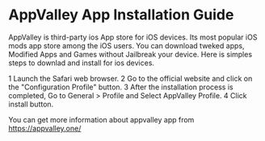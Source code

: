 
AppValley App Installation Guide
==================================================

AppValley is third-party ios App store for iOS devices. Its most popular iOS mods app store among the iOS users. You can download tweked apps, Modified Apps and Games without Jailbreak your device. Here is simples steps to downlad and install for ios devices.

1 Launch the Safari web browser.
2 Go to the official website and click on the "Configuration Profile" button.
3 After the installation process is completed, Go to General > Profile and Select AppValley Profile.
4 Click install button.

You can get more information about appvalley app from https://appvalley.one/
